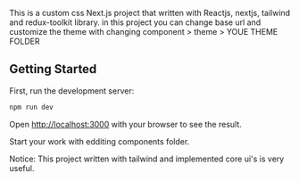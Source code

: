 This is a custom css Next.js project that written with Reactjs, nextjs, tailwind and redux-toolkit library. in this project you can change base url and customize the theme with changing component > theme > YOUE THEME FOLDER

## Getting Started

First, run the development server:

```bash
npm run dev
```

Open [http://localhost:3000](http://localhost:3000) with your browser to see the result.

Start your work with edditing components folder.

Notice: This project written with tailwind and implemented core ui's is very useful.
